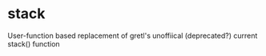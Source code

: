 # stack
User-function based replacement of gretl's unoffiical (deprecated?) current stack() function
